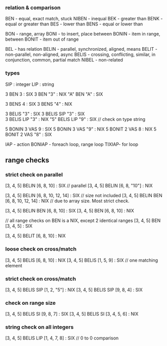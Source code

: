 ### relation & comparison
BEN - equal, exact match, stuck
NIBEN - inequal
BEK - greater than
BENK - equal or greater than
BES - lower than
BENS - equal or lower than

BON - range, array
BONI - to insert, place between
BONIN - item in range, between
BONIT - item out of range

BEL - has relation
BELIN - parallel, synchronized, aligned, means
BELIT - non-parallel, non-aligned, async
BELIS - crossing, conflicting, similar, in conjunction, common, partial match
NIBEL - non-related


### types

SIP : integer
LIP : string

3 BEN 3 : SIX
3 BEN "3" : NIX
"A" BEN "A" : SIX

3 BENS 4 : SIX
3 BENS "4" : NIX

3 BELIS "3" : SIX
3 BELIS SIP "3" : SIX  
3 BELIS LIP "3" : NIX
"5" BELIS LIP "9" : SIX // check on type string

5 BONIN 3 VAS 9 : SIX
5 BONIN 3 VAS "9" : NIX
5 BONIT 2 VAS 8 : NIX
5 BONIT 2 VAS "8" : SIX

IAP - action
BONIAP - foreach loop, range loop
TIXIAP- for loop

## range checks

### strict check on parallel

[3, 4, 5] BELIN [6, 8, 10] : SIX // parallel
[3, 4, 5] BELIN [6, 8, "10"] : NIX

[3, 4, 5] BELIN [6, 8, 10, 12, 14] : SIX // size not included
[3, 4, 5] BELIN BEN [6, 8, 10, 12, 14] : NIX // due to array size. Most strict check.

[3, 4, 5] BELIN BEN [6, 8, 10] : SIX
[3, 4, 5] BEN [6, 8, 10] : NIX

// all range checks on BEN is a NIX, except 2 identical ranges
[3, 4, 5] BEN [3, 4, 5] : SIX

[3, 4, 5] BELIT [6, 8, 10] : NIX

### loose check on cross/match

[3, 4, 5] BELIS [6, 8, 10] : NIX
[3, 4, 5] BELIS [1, 5, 9] : SIX // one matching element

### strict check on cross/match

[3, 4, 5] BELIS SIP [1, 2, "5"] : NIX
[3, 4, 5] BELIS SIP [9, 8, 4] : SIX


### check on range size

[3, 4, 5] BELIS SI [9, 8, 7] : SIX
[3, 4, 5] BELIS SI [3, 4, 5, 6] : NIX

### string check on all integers

[3, 4, 5] BELIS LIP [1, 4, 7, 8] : SIX
// 0 to 0 comparison